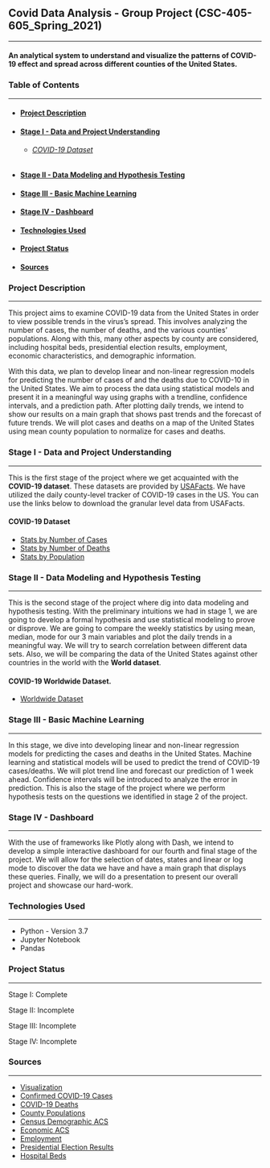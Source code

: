 ## **Covid Data Analysis** - Group Project (CSC-405-605_Spring_2021)
<hr>

#### An analytical system to understand and visualize the patterns of COVID-19 effect and spread across different counties of the United States.

### Table of Contents

***

* #### [Project Description](#project-description)
* #### [Stage I - Data and Project Understanding](#stage-i-data-and-project-understanding)
  * ###### [COVID-19 Dataset](#covid-19-dataset)
* #### [Stage II - Data Modeling and Hypothesis Testing](#stage-2)
* #### [Stage III - Basic Machine Learning](#stage-3)
* #### [Stage IV - Dashboard](#stage-4)
* #### [Technologies Used](#tech-used)
* #### [Project Status](#status)
* #### [Sources](#sources)


<a name="project-description"></a>
### Project Description

***

This project aims to examine COVID-19 data from the United States in order to view possible trends in the virus’s spread. This involves analyzing the number of cases, the number of deaths, and the various counties’ populations. Along with this, many other aspects by county are considered, including hospital beds, presidential election results, employment, economic characteristics, and demographic information.

With this data, we plan to develop linear and non-linear regression models for predicting the number of cases of and the deaths due to COVID-10 in the United States. We aim to process the data using statistical models and present it in a meaningful way using graphs with a trendline, confidence intervals, and a prediction path. After plotting daily trends, we intend to show our results on a main graph that shows past trends and the forecast of future trends. We will plot cases and deaths on a map of the United States using mean county population to normalize for cases and deaths.

<a name="stage-i-data-and-project-understanding"></a>
### Stage I - Data and Project Understanding

***

This is the first stage of the project where we get acquainted with the **COVID-19 dataset**. These datasets are provided by [USAFacts](#https://usafacts.org/). We have utilized the daily county-level tracker of COVID-19 cases in the US. You can use the links below to download the granular level data from USAFacts.

<a name="covid-19-dataset"></a>
#### COVID-19 Dataset

  + [Stats by Number of Cases](#https://usafactsstatic.blob.core.windows.net/public/data/covid-19/covid_confirmed_usafacts.csv)
  + [Stats by Number of Deaths](#https://usafactsstatic.blob.core.windows.net/public/data/covid-19/covid_deaths_usafacts.csv)
  + [Stats by Population](#https://usafactsstatic.blob.core.windows.net/public/data/covid-19/covid_county_population_usafacts.csv)
  
<a name="stage-2"></a>
### Stage II - Data Modeling and Hypothesis Testing

***

This is the second stage of the project where dig into data modeling and hypothesis testing. With the preliminary intuitions we had in stage 1, we are going to develop a formal hypothesis and use statistical modeling to prove or disprove. We are going to compare the weekly statistics by using mean, median, mode for our 3 main variables and plot the daily trends in a meaningful way. We will try to search correlation between different data sets. Also, we will be comparing the data of the United States against other countries in the world with the **World dataset**.

#### COVID-19 Worldwide Dataset.

  + [Worldwide Dataset](#https://ourworldindata.org/coronavirus-source-data)

<a name="stage-3"></a>
### Stage III - Basic Machine Learning

***

In this stage, we dive into developing linear and non-linear regression models for predicting the cases and deaths in the United States. Machine learning and statistical models will be used to predict the trend of COVID-19 cases/deaths. We will plot trend line and forecast our prediction of 1 week ahead. Confidence intervals will be introduced to analyze the error in prediction. This is also the stage of the project where we perform hypothesis tests on the questions we identified in stage 2 of the project.

<a name="stage-4"></a>
### Stage IV - Dashboard

***

With the use of frameworks like Plotly along with Dash, we intend to develop a simple interactive dashboard for our fourth and final stage of the project. We will allow for the selection of dates, states and linear or log mode to discover the data we have and have a main graph that displays these queries. Finally, we will do a presentation to present our overall project and showcase our hard-work.


<a name="tech-used"></a>
### Technologies Used

***

+ Python - Version 3.7
+ Jupyter Notebook
+ Pandas

<a name="status"></a>
### Project Status

***

Stage I: Complete

Stage II: Incomplete

Stage III: Incomplete

Stage IV: Incomplete

<a name="sources"></a>
### Sources

***

+ [Visualization](https://usafacts.org/visualizations/coronavirus-covid-19-spread-map/)
+ [Confirmed COVID-19 Cases](https://usafactsstatic.blob.core.windows.net/public/data/covid-19/covid_confirmed_usafacts.csv)
+ [COVID-19 Deaths](https://usafactsstatic.blob.core.windows.net/public/data/covid-19/covid_deaths_usafacts.csv)
+ [County Populations](https://usafactsstatic.blob.core.windows.net/public/data/covid-19/covid_county_population_usafacts.csv)
+ [Census Demographic ACS](https://data.census.gov/cedsci/table?q=dp&tid=ACSDP1Y2018.DP05)
+ [Economic ACS](https://data.census.gov/cedsci/table?q=dp&tid=ACSDP1Y2018.DP05)
+ [Employment](https://www.bls.gov/cew/downloadable-data-files.htm)
+ [Presidential Election Results](https://www.kaggle.com/unanimad/us-election-2020)
+ [Hospital Beds](https://coronavirus-resources.esri.com/datasets/1044bb19da8d4dbfb6a96eb1b4ebf629_0/data?geometry=-40.957%2C-16.820%2C15.996%2C72.123)

